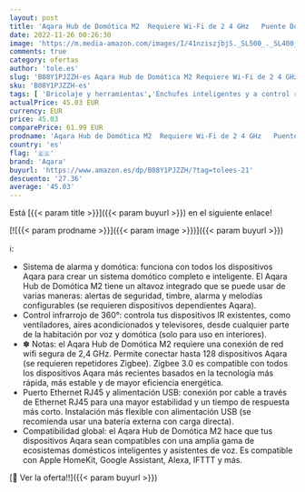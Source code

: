 ```yaml
---
layout: post
title: 'Aqara Hub de Domótica M2  Requiere Wi-Fi de 2 4 GHz   Puente Doméstico Inteligente para Sistema de Alarma  Mando a Distancia Infrarrojo  Compatible con Alexa  Google Assistant  Apple HomeKit e IFTTT'
date: 2022-11-26 00:26:30
image: 'https://m.media-amazon.com/images/I/41nziszjbjS._SL500_._SL400_.jpg'
comments: true
category: ofertas
author: 'tole.es'
slug: 'B08Y1PJZZH-es Aqara Hub de Domótica M2 Requiere Wi-Fi de 2 4 GHz Puente...'
sku: 'B08Y1PJZZH-es'
tags: [ 'Bricolaje y herramientas','Enchufes inteligentes y a control remoto','Enchufes y accesorios','Instalación eléctrica','apple','aqara','🇪🇸', ]
actualPrice: 45.03 EUR
currency: EUR
price: 45.03
comparePrice: 61.99 EUR
prodname: 'Aqara Hub de Domótica M2  Requiere Wi-Fi de 2 4 GHz   Puente Doméstico Inteligente para Sistema de Alarma  Mando a Distancia Infrarrojo  Compatible con Alexa  Google Assistant  Apple HomeKit e IFTTT'
country: 'es'
flag: '🇪🇸'
brand: 'Aqara'
buyurl: 'https://www.amazon.es/dp/B08Y1PJZZH/?tag=tolees-21'
descuento: '27.36'
average: '45.03'
---
```


Está [{{< param title >}}]({{< param buyurl >}}) en el siguiente enlace!

[![{{< param prodname >}}]({{< param image >}})]({{< param buyurl >}})

ℹ️:

- Sistema de alarma y domótica: funciona con todos los dispositivos Aqara para crear un sistema domótico completo e inteligente. El Aqara Hub de Domótica M2 tiene un altavoz integrado que se puede usar de varias maneras: alertas de seguridad, timbre, alarma y melodías configurables (se requieren dispositivos dependientes Aqara).
- Control infrarrojo de 360°: controla tus dispositivos IR existentes, como ventiladores, aires acondicionados y televisores, desde cualquier parte de la habitación por voz y domótica (solo para uso en interiores).
- ✽ Notas: el Aqara Hub de Domótica M2 requiere una conexión de red wifi segura de 2,4 GHz. Permite conectar hasta 128 dispositivos Aqara (se requieren repetidores Zigbee). Zigbee 3.0 es compatible con todos los dispositivos Aqara más recientes basados en la tecnología más rápida, más estable y de mayor eficiencia energética.
- Puerto Ethernet RJ45 y alimentación USB: conexión por cable a través de Ethernet RJ45 para una mayor estabilidad y un tiempo de respuesta más corto. Instalación más flexible con alimentación USB (se recomienda usar una batería externa con carga directa).
- Compatibilidad global: el Aqara Hub de Domótica M2 hace que tus dispositivos Aqara sean compatibles con una amplia gama de ecosistemas domésticos inteligentes y asistentes de voz. Es compatible con Apple HomeKit, Google Assistant, Alexa, IFTTT y más.

[🛒 Ver la oferta!!]({{< param buyurl >}})
